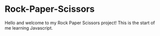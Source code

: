 # Rock-Paper-Scissors
Hello and welcome to my Rock Paper Scissors project! This is the start of me learning Javascript.
